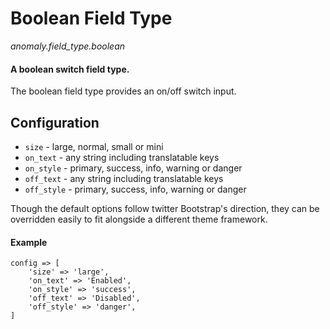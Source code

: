 # Boolean Field Type

*anomaly.field_type.boolean*

#### A boolean switch field type.

The boolean field type provides an on/off switch input.

## Configuration

- `size` - large, normal, small or mini
- `on_text` - any string including translatable keys
- `on_style` - primary, success, info, warning or danger
- `off_text` - any string including translatable keys
- `off_style` - primary, success, info, warning or danger

Though the default options follow twitter Bootstrap's direction, they can be
overridden easily to fit alongside a different theme framework. 

#### Example

	config => [
		'size' => 'large',
		'on_text' => 'Enabled',
		'on_style' => 'success',
		'off_text' => 'Disabled',
        'off_style' => 'danger',
	]
